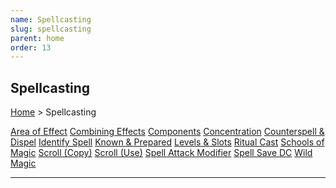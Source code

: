 ```yaml
---
name: Spellcasting
slug: spellcasting
parent: home
order: 13
---
```

## Spellcasting
[Home](dm-operations-center) > Spellcasting

<div class="menu-container">
    <a href="area-of-effect">Area of Effect</a>
    <a href="combining-effects">Combining Effects</a>
    <a href="components">Components</a>
    <a href="concentration">Concentration</a>
    <a href="counterspell-and-dispel">Counterspell & Dispel</a>
    <a href="identify-spell">Identify Spell</a>
    <a href="known-and-prepared-spells">Known & Prepared</a>
    <a href="levels-and-slots">Levels & Slots</a>
    <a href="ritual-cast">Ritual Cast</a>
    <a href="schools-of-magic">Schools of Magic</a>
    <a href="copy-scroll">Scroll (Copy)</a>
    <a href="use-scroll">Scroll (Use)</a>
    <a href="spell-attack-modifier">Spell Attack Modifier</a>
    <a href="spell-save-dc">Spell Save DC</a>
    <a href="wild-magic">Wild Magic</a>
</div>
<hr/>
